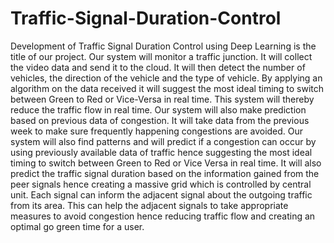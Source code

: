 # Traffic-Signal-Duration-Control
Development of Traffic Signal Duration Control using Deep Learning is the title of our project. Our system will monitor a traffic junction. It will collect the video data and send it to the cloud. It will then detect the number of vehicles, the direction of the vehicle and the type of vehicle. By applying an algorithm on the data received it will suggest the most ideal timing to switch between Green to Red or Vice-Versa in real time. This system will thereby reduce the traffic flow in real time. Our system will also make prediction based on previous data of congestion. It will take data from the previous week to make sure frequently happening congestions are avoided. Our system will also find patterns and will predict if a congestion can occur by using previously available data of traffic hence suggesting the most ideal timing to switch between Green to Red or Vice Versa in real time. It will also predict the traffic signal duration based on the information gained from the peer signals hence creating a massive grid which is controlled by central unit. Each signal can inform the adjacent signal about the outgoing traffic from its area. This can help the adjacent signals to take appropriate measures to avoid congestion hence reducing traffic flow and creating an optimal go green time for a user.
